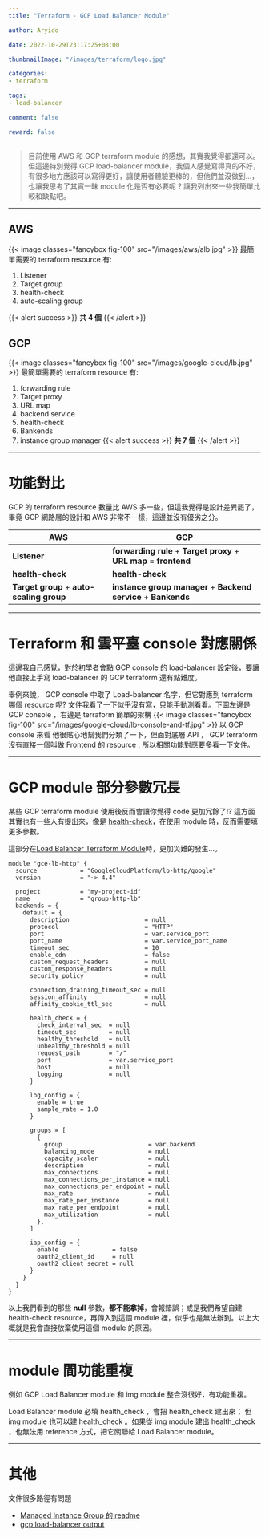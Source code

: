 ```yaml
---
title: "Terraform - GCP Load Balancer Module"

author: Aryido

date: 2022-10-29T23:17:25+08:00

thumbnailImage: "/images/terraform/logo.jpg"

categories:
- terraform

tags:
- load-balancer

comment: false

reward: false
---
```

<!--BODY-->
> 目前使用 AWS 和 GCP terraform module 的感想，其實我覺得都還可以。但這邊特別覺得 GCP load-balancer module，我個人感覺寫得真的不好，有很多地方應該可以寫得更好，讓使用者體驗更棒的，但他們並沒做到...，也讓我思考了其實一昧 module 化是否有必要呢 ? 讓我列出來一些我簡單比較和缺點吧。

<!--more-->

---

## AWS
{{< image classes="fancybox fig-100" src="/images/aws/alb.jpg" >}}
最簡單需要的 terraform resource 有:
1. Listener
2. Target group
3. health-check
4. auto-scaling group

{{< alert success >}}
**共 4 個**
{{< /alert >}}

## GCP
{{< image classes="fancybox fig-100" src="/images/google-cloud/lb.jpg" >}}
最簡單需要的 terraform resource 有:
1. forwarding rule
2. Target proxy
3. URL map
4. backend service
5. health-check
6. Bankends
7. instance group manager
{{< alert success >}}
**共 7 個**
{{< /alert >}}

---

# 功能對比
GCP 的 terraform resource 數量比 AWS 多一些，但這我覺得是設計差異罷了，畢竟 GCP 網路層的設計和 AWS 非常不一樣，這邊並沒有優劣之分。

| AWS      | GCP      |
| -------- | -------- |
| **Listener** | **forwarding rule** + **Target proxy** + **URL map** = **frontend** |
| **health-check** | **health-check**     |
| **Target group** + **auto-scaling group** | **instance group manager** +  **Backend service** + **Bankends**|

---

# Terraform 和 雲平臺 console 對應關係
這邊我自己感覺，對於初學者會點 GCP console 的 load-balancer 設定後，要讓他直接上手寫 load-balancer 的 GCP terraform 還有點難度。

舉例來說， GCP console 中取了 Load-balancer 名字，但它對應到 terraform 哪個 resource 呢? 文件我看了一下似乎沒有寫，只能手動測看看。下圖左邊是 GCP console ，右邊是 terraform 簡單的架構
{{< image classes="fancybox fig-100" src="/images/google-cloud/lb-console-and-tf.jpg" >}}
以 GCP console 來看 他很貼心地幫我們分類了一下，但面對底層 API ， GCP terraform 沒有直接一個叫做 Frontend 的 resource , 所以相關功能對應要多看一下文件。

---

# GCP module 部分參數冗長
某些 GCP terraform module 使用後反而會讓你覺得 code 更加冗餘了!? 這方面其實也有一些人有提出來，像是 [health-check](https://github.com/terraform-google-modules/terraform-google-vm/issues/153)，在使用 module 時，反而需要填更多參數。

這部分在[Load Balancer Terraform Module](https://github.com/terraform-google-modules/terraform-google-lb-http)時，更加災難的發生...。
```
module "gce-lb-http" {
  source            = "GoogleCloudPlatform/lb-http/google"
  version           = "~> 4.4"

  project           = "my-project-id"
  name              = "group-http-lb"
  backends = {
    default = {
      description                     = null
      protocol                        = "HTTP"
      port                            = var.service_port
      port_name                       = var.service_port_name
      timeout_sec                     = 10
      enable_cdn                      = false
      custom_request_headers          = null
      custom_response_headers         = null
      security_policy                 = null

      connection_draining_timeout_sec = null
      session_affinity                = null
      affinity_cookie_ttl_sec         = null

      health_check = {
        check_interval_sec  = null
        timeout_sec         = null
        healthy_threshold   = null
        unhealthy_threshold = null
        request_path        = "/"
        port                = var.service_port
        host                = null
        logging             = null
      }

      log_config = {
        enable = true
        sample_rate = 1.0
      }

      groups = [
        {
          group                        = var.backend
          balancing_mode               = null
          capacity_scaler              = null
          description                  = null
          max_connections              = null
          max_connections_per_instance = null
          max_connections_per_endpoint = null
          max_rate                     = null
          max_rate_per_instance        = null
          max_rate_per_endpoint        = null
          max_utilization              = null
        },
      ]

      iap_config = {
        enable               = false
        oauth2_client_id     = null
        oauth2_client_secret = null
      }
    }
  }
}
```
以上我們看到的那些 **null** 參數，**都不能拿掉**，會報錯誤；或是我們希望自建 health-check resource，再傳入到這個 module 裡，似乎也是無法辦到。以上大概就是我會直接放棄使用這個 module 的原因。

---

# module 間功能重複
例如 GCP Load Balancer module 和 img module 整合沒很好，有功能重複。

Load Balancer module 必填 health_check ，會把 health_check 建出來； 但 img module 也可以建 health_check 。如果從 img module 建出 health_check ，也無法用 reference 方式，把它關聯給 Load Balancer module。

---

# 其他
文件很多路徑有問題
- [Managed Instance Group 的 readme](https://github.com/terraform-google-modules/terraform-google-vm/tree/master/modules/mig)
- [gcp load-balancer output](https://github.com/terraform-google-modules/terraform-google-lb-http)
